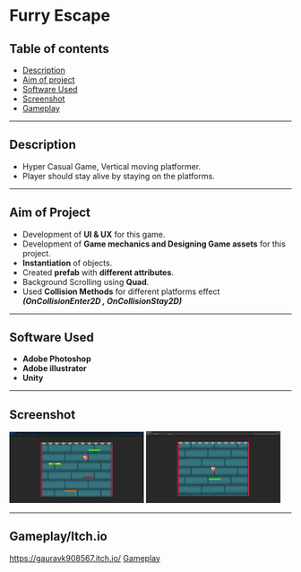 # Furry Escape

## Table of contents
* [Description](#Description)
* [Aim of project](#Aim-of-project)
* [Software Used](#Software-used)
* [Screenshot](#screenshot)
* [Gameplay](#Gameplay/Itch.io)

------------------------------------------------------------------------------------------------------
 ## Description
- Hyper Casual Game, Vertical moving platformer.
- Player should stay alive by staying on the platforms.

------------------------------------------------------------------------------------------------------
 ## Aim of Project
- Development of **UI & UX** for this game.
- Development of **Game mechanics and Designing Game assets** for this project.
- **Instantiation** of objects.
- Created **prefab** with **different attributes**.
- Background Scrolling using **Quad**.
- Used **Collision Methods** for different platforms effect ***(OnCollisionEnter2D , OnCollisionStay2D)***

------------------------------------------------------------------------------------------------------
## Software Used
- **Adobe Photoshop**
- **Adobe illustrator**
- **Unity**

------------------------------------------------------------------------------------------------------
## Screenshot
<img src="https://github.com/gauravk908567/HyperCasual/blob/main/Gameplay_Screen.png" width="240"> 
<img src="https://github.com/gauravk908567/HyperCasual/blob/main/Home_screen.png" width="240"> 

------------------------------------------------------------------------------------------------------
## Gameplay/Itch.io

https://gauravk908567.itch.io/
[Gameplay](https://youtu.be/pSE8In_-llQ)


